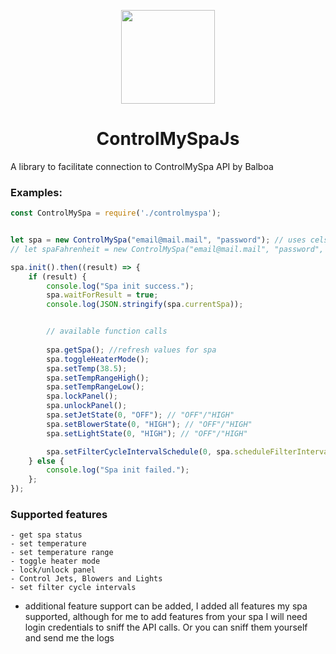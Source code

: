 
<p align="center">
<img src="https://gitlab.com/VVlasy/controlmyspajs/-/raw/001917116dd56dfbe79ee8aea1665f7ff0682ecd/graphics/logo-transparent.png" width="150">
</p>

<span align="center">

# ControlMySpaJs
</span>

A library to facilitate connection to ControlMySpa API by Balboa

### Examples:

```js
const ControlMySpa = require('./controlmyspa');


let spa = new ControlMySpa("email@mail.mail", "password"); // uses celsius
// let spaFahrenheit = new ControlMySpa("email@mail.mail", "password", false);

spa.init().then((result) => {
    if (result) {
        console.log("Spa init success.");
        spa.waitForResult = true;
        console.log(JSON.stringify(spa.currentSpa));


        // available function calls
        
        spa.getSpa(); //refresh values for spa
        spa.toggleHeaterMode();
        spa.setTemp(38.5);
        spa.setTempRangeHigh();
        spa.setTempRangeLow();
        spa.lockPanel();
        spa.unlockPanel();
        spa.setJetState(0, "OFF"); // "OFF"/"HIGH"
        spa.setBlowerState(0, "HIGH"); // "OFF"/"HIGH"
        spa.setLightState(0, "HIGH"); // "OFF"/"HIGH"

        spa.setFilterCycleIntervalSchedule(0, spa.scheduleFilterIntervalEnum.i9hours30minutes, "20:00");         
    } else {
        console.log("Spa init failed.");
    };
});
```

### Supported features
    - get spa status
    - set temperature
    - set temperature range
    - toggle heater mode
    - lock/unlock panel
    - Control Jets, Blowers and Lights
    - set filter cycle intervals

* additional feature support can be added, I added all features my spa supported, although for me to add features from your spa I will need login credentials to sniff the API calls. Or you can sniff them yourself and send me the logs
